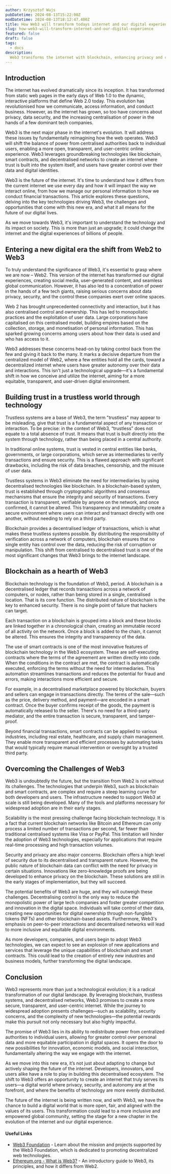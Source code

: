 ```yaml
---
author: Krzysztof Wujs
pubDatetime: 2024-08-13T15:22:00Z
modDatetime: 2024-08-13T18:12:47.400Z
title: How Web3 will transform todays internet and our digital experience
slug: how-web3-will-transform-internet-and-our-digital-experience
featured: false
draft: false
tags:
  - docs
description:
  Web3 transforms the internet with blockchain, enhancing privacy and creating a secure, user-focused space.
---
```

## Introduction

The internet has evolved dramatically since its inception. It has transformed from static web pages in the early days of Web 1.0 to the dynamic, interactive platforms that define Web 2.0 today. This evolution has revolutionised how we communicate, access information, and conduct business. However, as the internet has grown, so too have concerns about privacy, data security, and the increasing centralisation of power in the hands of a few dominant tech companies.

Web3 is the next major phase in the internet's evolution. It will address these issues by fundamentally reimagining how the web operates. Web3 will shift the balance of power from centralised authorities back to individual users, enabling a more open, transparent, and user-centric online experience. Web3 leverages groundbreaking technologies like blockchain, smart contracts, and decentralised networks to create an internet where trust is built into the system itself, and users have greater control over their data and digital identities.

Web3 is the future of the internet. It's time to understand how it differs from the current internet we use every day and how it will impact the way we interact online, from how we manage our personal information to how we conduct financial transactions. This article explores these questions, delving into the key technologies driving Web3, the challenges and opportunities that come with this new era, and what it all means for the future of our digital lives.

As we move towards Web3, it's important to understand the technology and its impact on society. This is more than just an upgrade; it could change the internet and the digital experiences of billions of people.

## Entering a new digital era the shift from Web2 to Web3

To truly understand the significance of Web3, it's essential to grasp where we are now – Web2. This version of the internet has transformed our digital experiences, creating social media, user-generated content, and seamless global communication. However, it has also led to a concentration of power in the hands of a few tech giants, raising serious concerns about data privacy, security, and the control these companies exert over online spaces.

Web 2 has brought unprecedented connectivity and interaction, but it has also centralised control and ownership. This has led to monopolistic practices and the exploitation of user data. Large corporations have capitalised on this centralised model, building empires based on the collection, storage, and monetisation of personal information. This has sparked growing concerns among users about how their data is used and who has access to it.

Web3 addresses these concerns head-on by taking control back from the few and giving it back to the many. It marks a decisive departure from the centralized model of Web2, where a few entities hold all the cards, toward a decentralized internet where users have greater autonomy over their data and interactions. This isn't just a technological upgrade—it's a fundamental shift in how we conceive and utilize the internet, aiming for a more equitable, transparent, and user-driven digital environment.

## Building trust in a trustless world through technology

Trustless systems are a base of Web3, the term "trustless" may appear to be misleading, give that trust is a fundamental aspect of any transaction or interaction. To be precise: in the context of Web3, “trustless” does not equate to a total absence of trust. It means that trust is built directly into the system through technology, rather than being placed in a central authority.

In traditional online systems, trust is vested in central entities like banks, governments, or large corporations, which serve as intermediaries to verify transactions and ensure security. This is a flawed approach with significant drawbacks, including the risk of data breaches, censorship, and the misuse of user data.

Trustless systems in Web3 eliminate the need for intermediaries by using decentralised technologies like blockchain. In a blockchain-based system, trust is established through cryptographic algorithms and consensus mechanisms that ensure the integrity and security of transactions. Every transaction is transparent, verifiable by anyone on the network, and once confirmed, it cannot be altered. This transparency and immutability create a secure environment where users can interact and transact directly with one another, without needing to rely on a third party.

Blockchain provides a decentralised ledger of transactions, which is what makes these trustless systems possible. By distributing the responsibility of verification across a network of computers, blockchain ensures that no single entity has control over the data, reducing the risk of corruption or manipulation. This shift from centralised to decentralised trust is one of the most significant changes that Web3 brings to the internet landscape.

## Blockchain as a hearth of Web3

Blockchain technology is the foundation of Web3, period. A blockchain is a decentralised ledger that records transactions across a network of computers, or nodes, rather than being stored in a single, centralised location. That is its core function. The distributed nature of blockchain is the key to enhanced security. There is no single point of failure that hackers can target.

Each transaction on a blockchain is grouped into a block and these blocks are linked together in a chronological chain, creating an immutable record of all activity on the network. Once a block is added to the chain, it cannot be altered. This ensures the integrity and transparency of the data.

The use of smart contracts is one of the most innovative features of blockchain technology in the Web3 ecosystem. These are self-executing contracts where the terms of the agreement are written directly into code. When the conditions in the contract are met, the contract is automatically executed, enforcing the terms without the need for intermediaries. This automation streamlines transactions and reduces the potential for fraud and errors, making interactions more efficient and secure.

For example, in a decentralised marketplace powered by blockchain, buyers and sellers can engage in transactions directly. The terms of the sale—such as the price, delivery method, and payment—are encoded in a smart contract. Once the buyer confirms receipt of the goods, the payment is automatically released to the seller. There's no need for a third-party mediator, and the entire transaction is secure, transparent, and tamper-proof.

Beyond financial transactions, smart contracts can be applied to various industries, including real estate, healthcare, and supply chain management. They enable more transparent and efficient processes by automating tasks that would typically require manual intervention or oversight by a trusted third party.

## Overcoming the Challenges of Web3

Web3 is undoubtedly the future, but the transition from Web2 is not without its challenges. The technologies that underpin Web3, such as blockchain and smart contracts, are complex and require a steep learning curve for both developers and users. The infrastructure needed to support Web3 at scale is still being developed. Many of the tools and platforms necessary for widespread adoption are in their early stages.

Scalability is the most pressing challenge facing blockchain technology. It is a fact that current blockchain networks like Bitcoin and Ethereum can only process a limited number of transactions per second, far fewer than traditional centralised systems like Visa or PayPal. This limitation will hinder the adoption of Web3 technologies, especially for applications that require real-time processing and high transaction volumes.

Security and privacy are also major concerns. Blockchain offers a high level of security due to its decentralised and transparent nature. However, the public nature of blockchain data can conflict with the need for privacy in certain situations. Innovations like zero-knowledge proofs are being developed to enhance privacy on the blockchain. These solutions are still in the early stages of implementation, but they will succeed.

The potential benefits of Web3 are huge, and they will outweigh these challenges. Decentralising control is the only way to reduce the monopolistic power of large tech companies and foster greater competition and innovation in the digital space. Individuals will take control of their data, creating new opportunities for digital ownership through non-fungible tokens (NFTs) and other blockchain-based assets. Furthermore, Web3's emphasis on peer-to-peer interactions and decentralised networks will lead to more inclusive and equitable digital environments.

As more developers, companies, and users begin to adopt Web3 technologies, we can expect to see an explosion of new applications and services that leverage the unique capabilities of blockchain and smart contracts. This could lead to the creation of entirely new industries and business models, further transforming the digital landscape.

## Conclusion

Web3 represents more than just a technological evolution; it is a radical transformation of our digital landscape. By leveraging blockchain, trustless systems, and decentralised networks, Web3 promises to create a more secure, transparent, and user-centric internet. While the journey to widespread adoption presents challenges—such as scalability, security concerns, and the complexity of new technologies—the potential rewards make this pursuit not only necessary but also highly impactful.

The promise of Web3 lies in its ability to redistribute power from centralized authorities to individual users, allowing for greater control over personal data and more equitable participation in digital spaces. It opens the door to new possibilities for innovation, economic models, and social interaction, fundamentally altering the way we engage with the internet.

As we move into this new era, it’s not just about adapting to change but actively shaping the future of the internet. Developers, innovators, and users alike have a role to play in building this decentralised ecosystem. The shift to Web3 offers an opportunity to create an internet that truly serves its users—a digital world where privacy, security, and autonomy are at the forefront, and where the benefits of technology are more evenly distributed.

The future of the internet is being written now, and with Web3, we have the chance to build a digital world that is more open, fair, and aligned with the values of its users. This transformation could lead to a more inclusive and empowered global community, setting the stage for a new chapter in the evolution of the internet and our digital experience.

#### Useful Links

- [Web3 Foundation](https://web3.foundation/) - Learn about the mission and projects supported by the Web3 Foundation, which is dedicated to promoting decentralized web technologies.
- [Ethereum.org - What is Web3?](https://ethereum.org/en/web3/) - An introductory guide to Web3, its principles, and how it differs from Web2.

